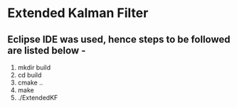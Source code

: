 # Extended Kalman Filter

## Eclipse IDE was used, hence steps to be followed are listed below - 

1. mkdir build
2. cd build
3. cmake ..
4. make
5. ./ExtendedKF
